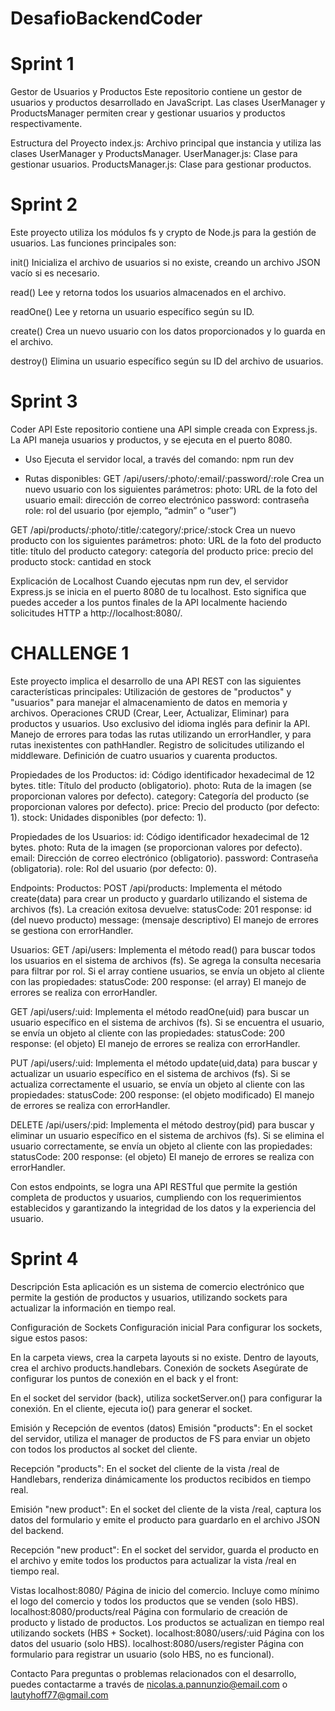 # DesafioBackendCoder

# Sprint 1

Gestor de Usuarios y Productos
Este repositorio contiene un gestor de usuarios y productos desarrollado en JavaScript. Las clases UserManager y ProductsManager permiten crear y gestionar usuarios y productos respectivamente.

Estructura del Proyecto
index.js: Archivo principal que instancia y utiliza las clases UserManager y ProductsManager.
UserManager.js: Clase para gestionar usuarios.
ProductsManager.js: Clase para gestionar productos.

# Sprint 2
Este proyecto utiliza los módulos fs y crypto de Node.js para la gestión de usuarios. Las funciones principales son:

init()
Inicializa el archivo de usuarios si no existe, creando un archivo JSON vacío si es necesario.

read()
Lee y retorna todos los usuarios almacenados en el archivo.

readOne()
Lee y retorna un usuario específico según su ID.

create()
Crea un nuevo usuario con los datos proporcionados y lo guarda en el archivo.

destroy()
Elimina un usuario específico según su ID del archivo de usuarios.

# Sprint 3
Coder API
Este repositorio contiene una API simple creada con Express.js. La API maneja usuarios y productos, y se ejecuta en el puerto 8080.

* Uso
Ejecuta el servidor local, a través del comando: npm run dev

* Rutas disponibles:
GET /api/users/:photo/:email/:password/:role 
Crea un nuevo usuario con los siguientes parámetros:
photo: URL de la foto del usuario
email: dirección de correo electrónico
password: contraseña
role: rol del usuario (por ejemplo, “admin” o “user”)

GET /api/products/:photo/:title/:category/:price/:stock 
Crea un nuevo producto con los siguientes parámetros:
photo: URL de la foto del producto
title: título del producto
category: categoría del producto
price: precio del producto
stock: cantidad en stock

Explicación de Localhost
Cuando ejecutas npm run dev, el servidor Express.js se inicia en el puerto 8080 de tu localhost. Esto significa que puedes acceder a los puntos finales de la API localmente haciendo solicitudes HTTP a http://localhost:8080/.

# CHALLENGE 1

Este proyecto implica el desarrollo de una API REST con las siguientes características principales:
Utilización de gestores de "productos" y "usuarios" para manejar el almacenamiento de datos en memoria y archivos.
Operaciones CRUD (Crear, Leer, Actualizar, Eliminar) para productos y usuarios.
Uso exclusivo del idioma inglés para definir la API.
Manejo de errores para todas las rutas utilizando un errorHandler, y para rutas inexistentes con pathHandler.
Registro de solicitudes utilizando el middleware.
Definición de cuatro usuarios y cuarenta productos.

Propiedades de los Productos:
id: Código identificador hexadecimal de 12 bytes.
title: Título del producto (obligatorio).
photo: Ruta de la imagen (se proporcionan valores por defecto).
category: Categoría del producto (se proporcionan valores por defecto).
price: Precio del producto (por defecto: 1).
stock: Unidades disponibles (por defecto: 1).

Propiedades de los Usuarios:
id: Código identificador hexadecimal de 12 bytes.
photo: Ruta de la imagen (se proporcionan valores por defecto).
email: Dirección de correo electrónico (obligatorio).
password: Contraseña (obligatoria).
role: Rol del usuario (por defecto: 0).

Endpoints: Productos:
POST /api/products: Implementa el método create(data) para crear un producto y guardarlo utilizando el sistema de archivos (fs). La creación exitosa devuelve:
statusCode: 201
response: id (del nuevo producto)
message: (mensaje descriptivo)
El manejo de errores se gestiona con errorHandler.

Usuarios:
GET /api/users: Implementa el método read() para buscar todos los usuarios en el sistema de archivos (fs). Se agrega la consulta necesaria para filtrar por rol. Si el array contiene usuarios, se envía un objeto al cliente con las propiedades:
statusCode: 200
response: (el array)
El manejo de errores se realiza con errorHandler.

GET /api/users/:uid: Implementa el método readOne(uid) para buscar un usuario específico en el sistema de archivos (fs). Si se encuentra el usuario, se envía un objeto al cliente con las propiedades:
statusCode: 200
response: (el objeto)
El manejo de errores se realiza con errorHandler.

PUT /api/users/:uid: Implementa el método update(uid,data) para buscar y actualizar un usuario específico en el sistema de archivos (fs). Si se actualiza correctamente el usuario, se envía un objeto al cliente con las propiedades:
statusCode: 200
response: (el objeto modificado)
El manejo de errores se realiza con errorHandler.

DELETE /api/users/:pid: Implementa el método destroy(pid) para buscar y eliminar un usuario específico en el sistema de archivos (fs). Si se elimina el usuario correctamente, se envía un objeto al cliente con las propiedades:
statusCode: 200
response: (el objeto)
El manejo de errores se realiza con errorHandler.

Con estos endpoints, se logra una API RESTful que permite la gestión completa de productos y usuarios, cumpliendo con los requerimientos establecidos y garantizando la integridad de los datos y la experiencia del usuario.

# Sprint 4

Descripción
Esta aplicación es un sistema de comercio electrónico que permite la gestión de productos y usuarios, utilizando sockets para actualizar la información en tiempo real.

Configuración de Sockets
Configuración inicial
Para configurar los sockets, sigue estos pasos:

En la carpeta views, crea la carpeta layouts si no existe.
Dentro de layouts, crea el archivo products.handlebars.
Conexión de sockets
Asegúrate de configurar los puntos de conexión en el back y el front:

En el socket del servidor (back), utiliza socketServer.on() para configurar la conexión.
En el cliente, ejecuta io() para generar el socket.

Emisión y Recepción de eventos (datos)
Emisión "products": En el socket del servidor, utiliza el manager de productos de FS para enviar un objeto con todos los productos al socket del cliente.

Recepción "products": En el socket del cliente de la vista /real de Handlebars, renderiza dinámicamente los productos recibidos en tiempo real.

Emisión "new product": En el socket del cliente de la vista /real, captura los datos del formulario y emite el producto para guardarlo en el archivo JSON del backend.

Recepción "new product": En el socket del servidor, guarda el producto en el archivo y emite todos los productos para actualizar la vista /real en tiempo real.

Vistas
localhost:8080/
Página de inicio del comercio.
Incluye como mínimo el logo del comercio y todos los productos que se venden (solo HBS).
localhost:8080/products/real
Página con formulario de creación de producto y listado de productos.
Los productos se actualizan en tiempo real utilizando sockets (HBS + Socket).
localhost:8080/users/:uid
Página con los datos del usuario (solo HBS).
localhost:8080/users/register
Página con formulario para registrar un usuario (solo HBS, no es funcional).

Contacto
Para preguntas o problemas relacionados con el desarrollo, puedes contactarme a través de nicolas.a.pannunzio@email.com o lautyhoff77@gmail.com
